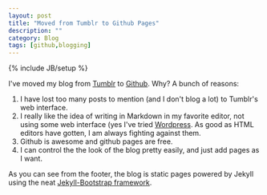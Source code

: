 ```yaml
---
layout: post
title: "Moved from Tumblr to Github Pages"
description: ""
category: Blog
tags: [github,blogging]
---
```

{% include JB/setup %}

I've moved my blog from [Tumblr](http://kris-erickson.tumblr.com/) to [Github](http:kriserickson.github.io).  Why?
A bunch of reasons:

1. I have lost too many posts to mention (and I don't blog a lot) to Tumblr's web interface.
1. I really like the idea of writing in Markdown in my favorite editor, not using some web interface (yes I've
tried [Wordpress](http://wordpress.org/).  As good as HTML editors have gotten, I am always fighting against
them.
1. Github is awesome and github pages are free.
1. I can control the the look of the blog pretty easily, and just add pages as I want.

As you can see from the footer, the blog is static pages powered by Jekyll using the neat [Jekyll-Bootstrap framework](http://jekyllbootstrap.com/).
